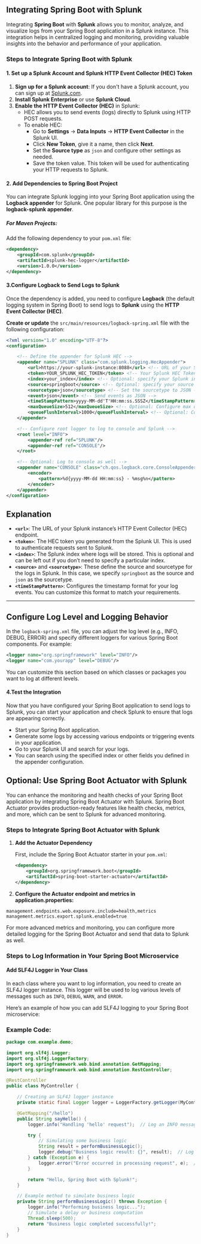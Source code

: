 ## Integrating Spring Boot with Splunk

Integrating **Spring Boot** with **Splunk** allows you to monitor, analyze, and visualize logs from your Spring Boot application in a Splunk instance. This integration helps in centralized logging and monitoring, providing valuable insights into the behavior and performance of your application.

### Steps to Integrate Spring Boot with Splunk

#### 1. Set up a Splunk Account and Splunk HTTP Event Collector (HEC) Token

1. **Sign up for a Splunk account**: If you don't have a Splunk account, you can sign up at [Splunk.com](https://www.splunk.com).
2. **Install Splunk Enterprise** or use **Splunk Cloud**.
3. **Enable the HTTP Event Collector (HEC)** in Splunk:
   - HEC allows you to send events (logs) directly to Splunk using HTTP POST requests.
   - To enable HEC:
     - Go to **Settings** → **Data Inputs** → **HTTP Event Collector** in the Splunk UI.
     - Click **New Token**, give it a name, then click **Next**.
     - Set the **Source type** as `json` and configure other settings as needed.
     - Save the token value. This token will be used for authenticating your HTTP requests to Splunk.

#### 2. Add Dependencies to Spring Boot Project

You can integrate Splunk logging into your Spring Boot application using the **Logback appender** for Splunk. One popular library for this purpose is the **logback-splunk appender**.

##### For Maven Projects:
Add the following dependency to your `pom.xml` file:

```xml
<dependency>
    <groupId>com.splunk</groupId>
    <artifactId>splunk-hec-logger</artifactId>
    <version>1.0.0</version>
</dependency>
```

#### 3.Configure Logback to Send Logs to Splunk

Once the dependency is added, you need to configure **Logback** (the default logging system in Spring Boot) to send logs to **Splunk** using the **HTTP Event Collector (HEC)**.

**Create or update** the `src/main/resources/logback-spring.xml` file with the following configuration:

```xml
<?xml version="1.0" encoding="UTF-8"?>
<configuration>

    <!-- Define the appender for Splunk HEC -->
    <appender name="SPLUNK" class="com.splunk.logging.HecAppender">
        <url>https://your-splunk-instance:8088</url> <!-- URL of your Splunk HEC endpoint -->
        <token>YOUR_SPLUNK_HEC_TOKEN</token> <!-- Your Splunk HEC Token -->
        <index>your_index</index> <!-- Optional: specify your Splunk index -->
        <source>springboot</source> <!-- Optional: specify your source -->
        <sourcetype>json</sourcetype> <!-- Set the sourcetype to JSON -->
        <event>json</event> <!-- Send events as JSON -->
        <timeStampPattern>yyyy-MM-dd'T'HH:mm:ss.SSSZ</timeStampPattern> <!-- Optional: Customize timestamp format -->
        <maxQueueSize>512</maxQueueSize> <!-- Optional: Configure max queue size -->
        <queueFlushInterval>1000</queueFlushInterval> <!-- Optional: Configure flush interval -->
    </appender>

    <!-- Configure root logger to log to console and Splunk -->
    <root level="INFO">
        <appender-ref ref="SPLUNK"/>
        <appender-ref ref="CONSOLE"/>
    </root>

    <!-- Optional: Log to console as well -->
    <appender name="CONSOLE" class="ch.qos.logback.core.ConsoleAppender">
        <encoder>
            <pattern>%d{yyyy-MM-dd HH:mm:ss} - %msg%n</pattern>
        </encoder>
    </appender>
</configuration>
```

## Explanation

- **`<url>`**: The URL of your Splunk instance’s HTTP Event Collector (HEC) endpoint.
- **`<token>`**: The HEC token you generated from the Splunk UI. This is used to authenticate requests sent to Splunk.
- **`<index>`**: The Splunk index where logs will be stored. This is optional and can be left out if you don’t need to specify a particular index.
- **`<source>`** and **`<sourcetype>`**: These define the source and sourcetype for the logs in Splunk. In this case, we specify `springboot` as the source and `json` as the sourcetype.
- **`<timeStampPattern>`**: Configures the timestamp format for your log events. You can customize this format to match your requirements.

---

## Configure Log Level and Logging Behavior

In the `logback-spring.xml` file, you can adjust the log level (e.g., INFO, DEBUG, ERROR) and specify different loggers for various Spring Boot components. For example:

```xml
<logger name="org.springframework" level="INFO"/>
<logger name="com.yourapp" level="DEBUG"/>
```

You can customize this section based on which classes or packages you want to log at different levels.

#### 4.Test the Integration

Now that you have configured your Spring Boot application to send logs to Splunk, 
you can start your application and check Splunk to ensure that logs are appearing correctly.

- Start your Spring Boot application.
- Generate some logs by accessing various endpoints or triggering events in your application.
- Go to your Splunk UI and search for your logs.
- You can search using the specified index or other fields you defined in the appender configuration.


## Optional: Use Spring Boot Actuator with Splunk

You can enhance the monitoring and health checks of your Spring Boot application by integrating Spring Boot Actuator with Splunk. Spring Boot Actuator provides production-ready features like health checks, metrics, and more, which can be sent to Splunk for advanced monitoring.

### Steps to Integrate Spring Boot Actuator with Splunk

1. **Add the Actuator Dependency**

   First, include the Spring Boot Actuator starter in your `pom.xml`:

   ```xml
   <dependency>
       <groupId>org.springframework.boot</groupId>
       <artifactId>spring-boot-starter-actuator</artifactId>
   </dependency>
   ```

2. **Configure the Actuator endpoint and metrics in application.properties:**
```properties
management.endpoints.web.exposure.include=health,metrics
management.metrics.export.splunk.enabled=true
```

For more advanced metrics and monitoring, you can configure more detailed logging for the Spring Boot Actuator and send that data to Splunk as well.

### Steps to Log Information in Your Spring Boot Microservice

#### Add SLF4J Logger in Your Class

In each class where you want to log information, you need to create an SLF4J logger instance. This logger will be used to log various levels of messages such as `INFO`, `DEBUG`, `WARN`, and `ERROR`.

Here’s an example of how you can add SLF4J logging to your Spring Boot microservice:

### Example Code:

```java
package com.example.demo;

import org.slf4j.Logger;
import org.slf4j.LoggerFactory;
import org.springframework.web.bind.annotation.GetMapping;
import org.springframework.web.bind.annotation.RestController;

@RestController
public class MyController {

    // Creating an SLF4J logger instance
    private static final Logger logger = LoggerFactory.getLogger(MyController.class);

    @GetMapping("/hello")
    public String sayHello() {
        logger.info("Handling 'hello' request");  // Log an INFO message

        try {
            // Simulating some business logic
            String result = performBusinessLogic();
            logger.debug("Business logic result: {}", result);  // Log a DEBUG message
        } catch (Exception e) {
            logger.error("Error occurred in processing request", e);  // Log an ERROR message
        }

        return "Hello, Spring Boot with Splunk!";
    }

    // Example method to simulate business logic
    private String performBusinessLogic() throws Exception {
        logger.info("Performing business logic...");
        // Simulate a delay or business computation
        Thread.sleep(500);
        return "Business logic completed successfully!";
    }
}
```
